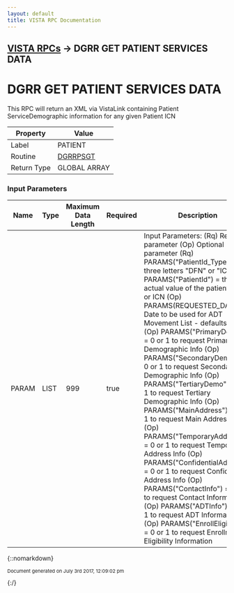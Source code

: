 ```yaml
---
layout: default
title: VISTA RPC Documentation
---
```


## [VISTA RPCs](TableOfContents) &#8594; DGRR GET PATIENT SERVICES DATA
# DGRR GET PATIENT SERVICES DATA

This RPC will return an XML via VistaLink containing Patient ServiceDemographic information for any given Patient ICN

Property | Value
--- | ---
Label | PATIENT
Routine | [DGRRPSGT](http://code.osehra.org/dox/Routine_DGRRPSGT_source.html)
Return Type | GLOBAL ARRAY


### Input Parameters

Name | Type | Maximum Data Length | Required | Description
--- | --- | --- | --- | ---
PARAM | LIST | 999 | true | Input Parameters:   (Rq) Required parameter  (Op) Optional parameter      (Rq) PARAMS(&quot;PatientId_Type&quot;) &#x3D; the three letters &quot;DFN&quot; or &quot;ICN&quot;     (Rq) PARAMS(&quot;PatientId&quot;) &#x3D; the actual value of the patient DFN or ICN     (Op) PARAMS(REQUESTED_DATE) &#x3D; Date to be used for ADT Movement                                   List - defaults to DT      (Op) PARAMS(&quot;PrimaryDemo&quot;) &#x3D; 0 or 1 to request Primary Demographic                                  Info      (Op) PARAMS(&quot;SecondaryDemo&quot;) &#x3D; 0 or 1 to request Secondary                                    Demographic Info      (Op) PARAMS(&quot;TertiaryDemo&quot;) &#x3D; 0 or 1 to request Tertiary Demographic                                   Info      (Op) PARAMS(&quot;MainAddress&quot;) &#x3D; 0 or 1 to request Main Address Info      (Op) PARAMS(&quot;TemporaryAddress&quot;) &#x3D; 0 or 1 to request Temporary                                       Address Info      (Op) PARAMS(&quot;ConfidentialAddress&quot;) &#x3D; 0 or 1 to request                                          Confidential Address Info      (Op) PARAMS(&quot;ContactInfo&quot;) &#x3D; 0 or 1 to request Contact Information     (Op) PARAMS(&quot;ADTInfo&quot;) &#x3D; 0 or 1 to request ADT Information      (Op) PARAMS(&quot;EnrollEligibility&quot;) &#x3D; 0 or 1 to request Enrollment/                                        Eligibility Information



{::nomarkdown} <br/><p style="font-size: 11px">Document generated on July 3rd 2017, 12:09:02 pm</p>{:/}